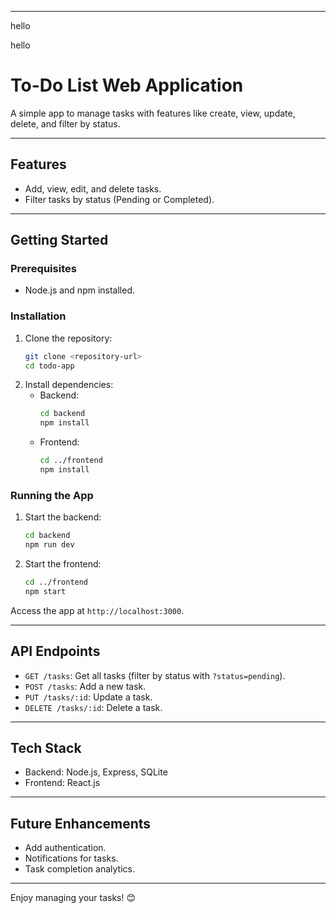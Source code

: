 
---
hello

hello

# **To-Do List Web Application**

A simple app to manage tasks with features like create, view, update, delete, and filter by status.

---

## **Features**
- Add, view, edit, and delete tasks.
- Filter tasks by status (Pending or Completed).

---

## **Getting Started**

### **Prerequisites**
- Node.js and npm installed.

### **Installation**
1. Clone the repository:
   ```bash
   git clone <repository-url>
   cd todo-app
   ```
2. Install dependencies:
    - Backend:
      ```bash
      cd backend
      npm install
      ```
    - Frontend:
      ```bash
      cd ../frontend
      npm install
      ```

### **Running the App**
1. Start the backend:
   ```bash
   cd backend
   npm run dev
   ```
2. Start the frontend:
   ```bash
   cd ../frontend
   npm start
   ```

Access the app at `http://localhost:3000`.

---

## **API Endpoints**
- `GET /tasks`: Get all tasks (filter by status with `?status=pending`).
- `POST /tasks`: Add a new task.
- `PUT /tasks/:id`: Update a task.
- `DELETE /tasks/:id`: Delete a task.

---

## **Tech Stack**
- Backend: Node.js, Express, SQLite
- Frontend: React.js

---

## **Future Enhancements**
- Add authentication.
- Notifications for tasks.
- Task completion analytics.

---

Enjoy managing your tasks! 😊